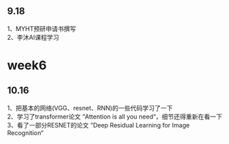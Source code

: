 ## 9.18
1、MYHT预研申请书撰写  
2、李沐AI课程学习


# week6
## 10.16  
1、把基本的网络(VGG、resnet、RNN)的一些代码学习了一下  
2、学习了transformer论文  ”Attention is all you need“，细节还得重新在看一下  
3、看了一部分RESNET的论文  ”Deep Residual Learning for Image Recognition“
